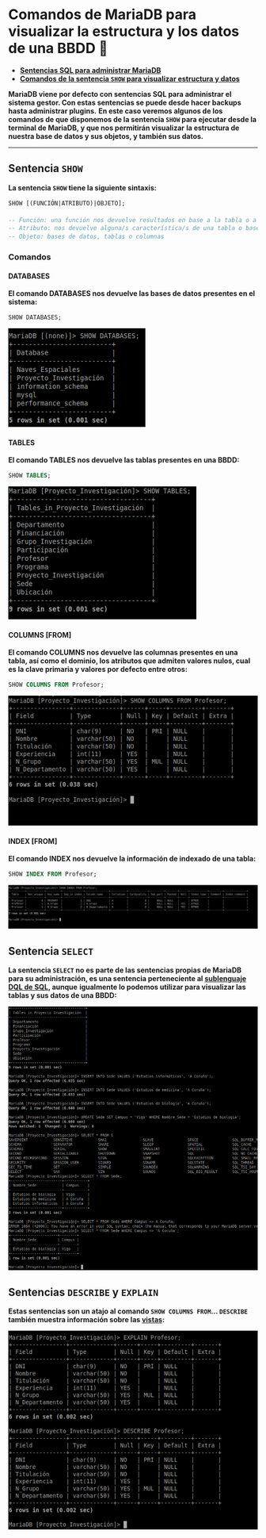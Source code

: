 # Comandos de MariaDB para visualizar la estructura y los datos de una BBDD :notebook: 

- **[Sentencias SQL para administrar MariaDB](https://mariadb.com/kb/en/administrative-sql-statements/)**
- **[Comandos de la sentencia `SHOW` para visualizar estructura y datos](https://mariadb.com/kb/en/show/)**

**MariaDB viene por defecto con sentencias SQL para administrar el sistema gestor. Con estas sentencias se puede desde hacer backups hasta administrar plugins.**
**En este caso veremos algunos de los comandos de que disponemos de la sentencia `SHOW` para ejecutar desde la terminal de MariaDB, y que nos permitirán visualizar**
**la estructura de nuestra base de datos y sus objetos, y también sus datos.**

---

## Sentencia `SHOW`

**La sentencia `SHOW` tiene la siguiente sintaxis:**

```SQL
SHOW [(FUNCIÓN|ATRIBUTO)|OBJETO];

-- Función: una función nos devuelve resultados en base a la tabla o a la misma base de datos
-- Atributo: nos devuelve alguna/s característica/s de una tabla o base de datos
-- Objeto: bases de datos, tablas o columnas
```

### Comandos

#### DATABASES

**El comando DATABASES nos devuelve las bases de datos presentes en el sistema:**

```SQL
SHOW DATABASES;
```

![Salida del comando DATABASES](img/1-S-DDBB.png)

#### TABLES

**El comando TABLES nos devuelve las tablas presentes en una BBDD:**

```SQL
SHOW TABLES;
```

![Salida del comando TABLES](img/2-S-Tables.png)

#### COLUMNS [FROM]

**El comando COLUMNS nos devuelve las columnas presentes en una tabla, así como el dominio, los atributos que admiten valores nulos, cual es la clave primaria y valores por defecto entre otros:**

```SQL
SHOW COLUMNS FROM Profesor;
```

![Salida del comando COLUMNS FROM](img/3-S-COLs.png)

#### INDEX [FROM]

**El comando INDEX nos devuelve la información de indexado de una tabla:**

```SQL
SHOW INDEX FROM Profesor;
```

![Salida del comando INDEX](img/4-S-Index.png)

## Sentencia `SELECT`

**La sentencia `SELECT` no es parte de las sentencias propias de MariaDB para su administración, es una sentencia perteneciente al [sublenguaje DQL de SQL](../SQL-DQL.md), aunque**
**igualmente lo podemos utilizar para visualizar las tablas y sus datos de una BBDD:**

![Inserción de datos, modificación y consultas a una tabla](img/5-0-SELECT.png)

## Sentencias `DESCRIBE` y `EXPLAIN`

**Estas sentencias son un atajo al comando `SHOW COLUMNS FROM`... `DESCRIBE` también muestra información sobre las [vistas](https://mariadb.com/kb/en/views/):**

![DESCRIBE Y EXPLAIN en acción](img/5-SHOW-COLS-SYN.png)

